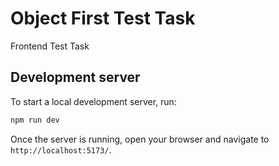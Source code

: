 # Object First Test Task

Frontend Test Task

## Development server

To start a local development server, run:

```bash
npm run dev
```

Once the server is running, open your browser and navigate to `http://localhost:5173/`.
